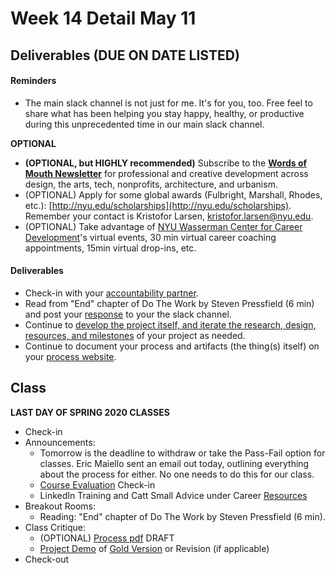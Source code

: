 # Week 14 Detail May 11

## Deliverables \(DUE ON DATE LISTED\)

#### Reminders

* The main slack channel is not just for me. It's for you, too. Free feel to share what has been helping you stay happy, healthy, or productive during this unprecedented time in our main slack channel. 

**OPTIONAL**

* **\(OPTIONAL, but HIGHLY recommended\)** Subscribe to the [**Words of Mouth Newsletter**](http://www.wordsofmouth.org/) for professional and creative development across design, the arts, tech, nonprofits, architecture, and urbanism.
* \(OPTIONAL\) Apply for some global awards \(Fulbright, Marshall, Rhodes, etc.\): [http://nyu.edu/scholarships](http://nyu.edu/scholarships). Remember your contact is Kristofor Larsen, kristofor.larsen@nyu.edu.
* \(OPTIONAL\) Take advantage of [NYU Wasserman Center for Career Development](https://www.nyu.edu/students/student-information-and-resources/career-development-and-jobs.html?__s=pvit1odzgzycp3tif89s)'s virtual events, 30 min virtual career coaching appointments, 15min virtual drop-ins, etc.

#### **Deliverables**

* Check-in with your [accountability partner](../assignments/accountability_partner.md).
* Read from "End" chapter of Do The Work by Steven Pressfield \(6 min\) and post your [response](../assignments/responses.md) to your the slack channel.
* Continue to [develop the project itself, and iterate the research, design, resources, and milestones](../project_plan/) of your project as needed.
* Continue to document your process and artifacts \(the thing\(s\) itself\) on your [process website](../pre-work/website.md).

## Class

**LAST DAY OF SPRING 2020 CLASSES**

* Check-in
* Announcements:
  * Tomorrow is the deadline to withdraw or take the Pass-Fail option for classes. Eric Maiello sent an email out today, outlining everything about the process for either. No one needs to do this for our class.
  * [Course Evaluation](../assignments/course_evaluation.md) Check-in
  * LinkedIn Training and Catt Small Advice under Career [Resources](../recommended_resources.md)
* Breakout Rooms:
  * Reading: "End" chapter of Do The Work by Steven Pressfield \(6 min\). 
* Class Critique: 
  * \(OPTIONAL\) [Process pdf](../end_of_semester_deliverables/pdf_or_book.md) DRAFT
  * [Project Demo](../critiques-demos-presentations-and-exhibition/project_demo.md) of [Gold Version](../project_plan/project_versions.md) or Revision \(if applicable\)
* Check-out

